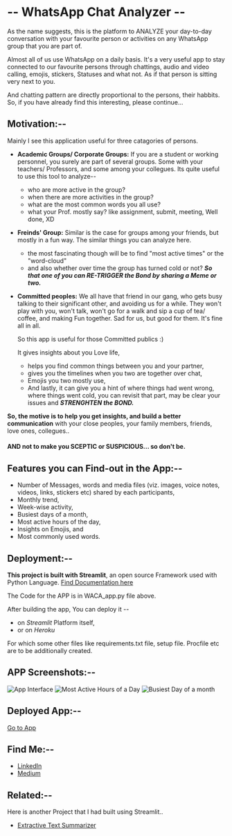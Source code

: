 
# **-- WhatsApp Chat Analyzer --**

As the name suggests, this is the platform to ANALYZE your day-to-day conversation with your favourite person or activities on any WhatsApp group that you are part of. 

Almost all of us use WhatsApp on a daily basis. It's a very useful app to stay connected to our favourite persons through chattings, audio and video calling, emojis, stickers, Statuses and what not. As if that person is sitting very next to you. 

And chatting pattern are directly proportional to the persons, their habbits. So, if you have already find this interesting, please continue...

##



## **Motivation:--**
Mainly I see this application useful for three catagories of persons.
 
- **Academic Groups/ Corporate Groups:** If you are a student or working personnel, you surely are part of several groups. Some with your teachers/ Professors, and some among your collegues. Its quite useful to use this tool to analyze-- 
    - who are more active in the group?
    - when there are more activities in the group?
    - what are the most common words you all use?
    - what your Prof. mostly say? like assignment, submit, meeting, Well done, XD
- **Freinds' Group:** Similar is the case for groups among your friends, but mostly in a fun way. The similar things you can analyze here.
    - the most fascinating though will be to find "most active times" or the "word-cloud"
    - and also whether over time the group has turned cold or not? **_So that one of you can RE-TRIGGER the Bond by sharing a Meme or two._** 
- **Committed peoples:** We all have that friend in our gang, who gets busy talking to their significant other, and avoiding us for a while. They won't play with you, won't talk, won't go for a walk and sip a cup of tea/ coffee, and making Fun together. Sad for us, but good for them. It's fine all in all. 
       
    So this app is useful for those Committed publics :)
    
    It gives insights about you Love life, 
    - helps you find common things between you and your partner,
    - gives you the timelines when you two are together over chat,
    - Emojis you two mostly use,
    - And lastly, it can give you a hint of where things had went wrong, where things went cold, you can revisit that part, may be clear your issues and **_STRENGHTEN the BOND._**

**So, the motive is to help you get insights, and build a better communication** with your close peoples, your family members, friends, love ones, collegues..
#### **AND not to make you SCEPTIC or SUSPICIOUS... so don't be.**

##
## **Features you can Find-out in the App:--**

- Number of Messages, words and media files (viz. images, voice notes, videos, links, stickers etc) shared by each participants,
- Monthly trend,
- Week-wise activity,
- Busiest days of a month,
- Most active hours of the day,
- Insights on Emojis, and
- Most commonly used words.
##

## **Deployment:--**

**This project is built with Streamlit**, an open source Framework used with Python Language. 
[Find Documentation here](https://docs.streamlit.io/)

The Code for the APP is in WACA_app.py file above.

After building the app, You can deploy it --
   - on _Streamlit_ Platform itself,
   - or on _Heroku_

For which some other files like requirements.txt file, setup file. Procfile etc are to be additionally created.



## **APP Screenshots:--**

![App Interface](https://drive.google.com/file/d/1NxZ-6DV2m7HaMjYF7XHoZbYl8p16hOyp/view?usp=sharing)
![Most Active Hours of a Day](https://drive.google.com/file/d/1dLKLeWMK4XbFyLJDtr8YLK6VpiLvGzvc/view?usp=sharing)
![Busiest Day of a month](https://drive.google.com/file/d/1GpSl7xWGT1GmpvYQyI80Ac0bY5yHNb4D/view?usp=sharing)


## **Deployed App:--**

[Go to App](https://avinandanpal25-proj4--whatsapp-chat-analyzer-waca-app-ux1xbw.streamlit.app/)

## **Find Me:--**

- [LinkedIn](https://www.linkedin.com/in/avinandan-pal-8b226b1aa/)
- [Medium](https://medium.com/@debanand2225)


## **Related:--**

Here is another Project that I had built using Streamlit..

- [Extractive Text Summarizer](https://github.com/AvinandanPal25/Texty_summarizer)

